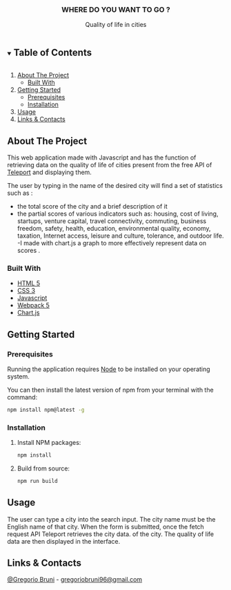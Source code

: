 <p align="center">

  <h3 align="center">WHERE DO YOU WANT TO GO ?</h3>

  <p align="center">
  Quality of life in cities
  </p>
</p>

<details open="open">
  <summary><h2 style="display: inline-block">Table of Contents</h2></summary>
  <ol>
    <li>
      <a href="#about-the-project">About The Project</a>
      <ul>
        <li><a href="#built-with">Built With</a></li>
      </ul>
    </li>
    <li>
      <a href="#getting-started">Getting Started</a>
      <ul>
        <li><a href="#prerequisites">Prerequisites</a></li>
        <li><a href="#installation">Installation</a></li>
      </ul>
    </li>
    <li><a href="#usage">Usage</a></li>
    <li><a href="#links-contacts">Links & Contacts</a></li>
  </ol>
</details>

## About The Project

This web application made with Javascript and has the function of retrieving data on the quality of life of cities present from the free API of [Teleport](https://developers.teleport.org/api/getting_started/) and displaying them.

The user by typing in the name of the desired city will find a set of statistics such as :

- the total score of the city and a brief description of it
- the partial scores of various indicators such as: housing, cost of living, startups, venture capital, travel connectivity, commuting, business freedom, safety, health, education, environmental quality, economy, taxation, Internet access, leisure and culture, tolerance, and outdoor life.
-I made with chart.js a graph to more effectively represent data on scores .
### Built With

- [HTML 5](https://developer.mozilla.org/en-US/docs/Glossary/HTML)
- [CSS 3](https://developer.mozilla.org/en-US/docs/Web/CSS)
- [Javascript](https://developer.mozilla.org/en-US/docs/Web/JavaScript?retiredLocale=it)
- [Webpack 5](https://webpack.js.org/blog/2020-10-10-webpack-5-release/)
- [Chart.js]( https://www.chartjs.org/docs/latest/)

## Getting Started

### Prerequisites

Running the application requires [Node](https://nodejs.org/en/) to be installed on your operating system.

You can then install the latest version of npm from your terminal with the command:

```sh
npm install npm@latest -g
```

### Installation

1. Install NPM packages:

   ```sh
   npm install
   ```

2. Build from source:

   ```sh
   npm run build
   ```

## Usage

The user can type a city into the search input. The city name must be the English name of that city. When the form is submitted, once the fetch request API Teleport retrieves the city data.
of the city. The quality of life data are then displayed in the interface.

## Links & Contacts

[@Gregorio Bruni](/) - gregoriobruni96@gmail.com
